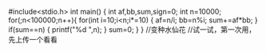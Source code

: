 #include<stdio.h>
int main()
{
    int af,bb,sum,sign=0;
    int n=10000;
    for(;n<100000;n++){
    for(int i=10;i<n;i*=10)
    {
        af=n/i;
        bb=n%i;
        sum+=af*bb;
    }
        if(sum==n)
    {
        printf("%d ",n);
    }
        sum=0;
    }
}
//变种水仙花
//试一试，第一次用，先上传一个看看

